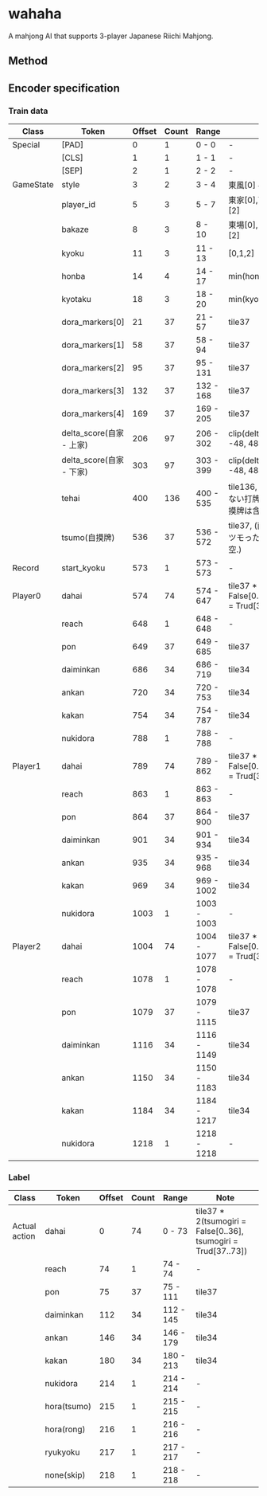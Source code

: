 # wahaha

A mahjong AI that supports 3-player Japanese Riichi Mahjong.

## Method


## Encoder specification

### Train data
|Class|Token|Offset|Count|Range|Note|
|----|----|----|----|----|----|
|Special|[PAD]|0|1|0 - 0|-|
| |[CLS]|1|1|1 - 1|-|
| |[SEP]|2|1|2 - 2|-|
|GameState|style|3|2|3 - 4|東風[0] 半荘[1]|
| |player_id|5|3|5 - 7|東家[0],南家[1],西家[2]|
| |bakaze|8|3|8 - 10|東場[0], 南場[1], 西場[2]|
| |kyoku|11|3|11 - 13|[0,1,2]|
| |honba|14|4|14 - 17|min(honba, 4)|
| |kyotaku|18|3|18 - 20|min(kyotaku 3)|
| |dora_markers[0]|21|37|21 - 57|tile37|
| |dora_markers[1]|58|37|58 - 94|tile37|
| |dora_markers[2]|95|37|95 - 131|tile37|
| |dora_markers[3]|132|37|132 - 168|tile37|
| |dora_markers[4]|169|37|169 - 205|tile37|
| |delta_score(自家 - 上家)|206|97|206 - 302|clip(delta_score/1000, -48, 48) + 48|
| |delta_score(自家 - 下家)|303|97|303 - 399|clip(delta_score/1000, -48, 48) + 48|
| |tehai|400|136|400 - 535|tile136, (副露牌を含めない打牌可能な手牌. 自摸牌は含む.)|
| |tsumo(自摸牌)|536|37|536 - 572|tile37, (直前のtsumoでツモった牌.dahai後は空.)|
|Record|start_kyoku|573|1|573 - 573|-|
|Player0|dahai|574|74|574 - 647|tile37 * 2(tsumogiri = False[0..36],  tsumogiri = Trud[37..73])|
| |reach|648|1|648 - 648|-|
| |pon|649|37|649 - 685|tile37|
| |daiminkan|686|34|686 - 719|tile34|
| |ankan|720|34|720 - 753|tile34|
| |kakan|754|34|754 - 787|tile34|
| |nukidora|788|1|788 - 788|-|
|Player1|dahai|789|74|789 - 862|tile37 * 2(tsumogiri = False[0..36],  tsumogiri = Trud[37..73])|
| |reach|863|1|863 - 863|-|
| |pon|864|37|864 - 900|tile37|
| |daiminkan|901|34|901 - 934|tile34|
| |ankan|935|34|935 - 968|tile34|
| |kakan|969|34|969 - 1002|tile34|
| |nukidora|1003|1|1003 - 1003|-|
|Player2|dahai|1004|74|1004 - 1077|tile37 * 2(tsumogiri = False[0..36],  tsumogiri = Trud[37..73])|
| |reach|1078|1|1078 - 1078|-|
| |pon|1079|37|1079 - 1115|tile37|
| |daiminkan|1116|34|1116 - 1149|tile34|
| |ankan|1150|34|1150 - 1183|tile34|
| |kakan|1184|34|1184 - 1217|tile34|
| |nukidora|1218|1|1218 - 1218|-|
 
 ### Label
|Class|Token|Offset|Count|Range|Note|
|----|----|----|----|----|----|
|Actual action|dahai|0|74|0 - 73|tile37 * 2(tsumogiri = False[0..36],  tsumogiri = Trud[37..73])|
| |reach|74|1|74 - 74|-|
| |pon|75|37|75 - 111|tile37|
| |daiminkan|112|34|112 - 145|tile34|
| |ankan|146|34|146 - 179|tile34|
| |kakan|180|34|180 - 213|tile34|
| |nukidora|214|1|214 - 214|-|
| |hora(tsumo)|215|1|215 - 215|-|
| |hora(rong)|216|1|216 - 216|-|
| |ryukyoku|217|1|217 - 217|-|
| |none(skip)|218|1|218 - 218|-|

